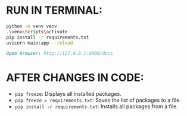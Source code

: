 # RUN IN TERMINAL:
```bash
python -m venv venv
.\venv\Scripts\activate
pip install -r requirements.txt
uvicorn main:app --reload
```

```markdown
Open browser: http://127.0.0.1:8000/docs
```

# AFTER CHANGES IN CODE:
- `pip freeze`: Displays all installed packages.
- `pip freeze > requirements.txt`: Saves the list of packages to a file.
- `pip install -r requirements.txt`: Installs all packages from a file.